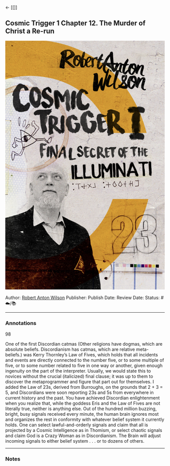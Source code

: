 \<- \[\[\]\]

## Cosmic Trigger 1 Chapter 12. The Murder of Christ a Re-run

![150](%E2%9A%99%EF%B8%8F%20Tools/%F0%9F%93%B8%20Images/0E05B1D4-A9C2-45E9-BE67-2126647A7637.jpeg)

Author: [Robert Anton Wilson]()
Publisher: 
Publish Date:
Review Date:
Status: #☁️/📚 

---

### Annotations

98

One of the first Discordian catmas (Other religions have dogmas, which are absolute beliefs. Discordianism has catmas, which are relative meta-beliefs.) was Kerry Thornley’s Law of Fives, which holds that all incidents and events are directly connected to the number five, or to some multiple of five, or to some number related to five in one way or another, given enough ingenuity on the part of the interpreter. Usually, we would state this to novices without the crucial (italicized) final clause; it was up to them to discover the metaprogrammer and figure that part out for themselves. I added the Law of 23s, derived from Burroughs, on the grounds that 2 + 3 = 5, and Discordians were soon reporting 23s and 5s from everywhere in current history and the past. You have achieved Discordian enlightenment when you realize that, while the goddess Eris and the Law of Fives are not literally true, neither is anything else. Out of the hundred million buzzing, bright, busy signals received every minute, the human brain ignores most and organizes the rest in conformity with whatever belief system it currently holds. One can select lawful-and-orderly signals and claim that all is projected by a Cosmic Intelligence as in Thomism, or select chaotic signals and claim God is a Crazy Woman as in Discordianism. The Brain will adjust incoming signals to either belief system . . . or to dozens of others.

---

### Notes
